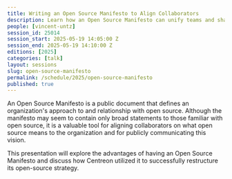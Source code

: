 ```yaml
---
title: Writing an Open Source Manifesto to Align Collaborators
description: Learn how an Open Source Manifesto can unify teams and sharpen your open-source strategy
people: [vincent-untz]
session_id: 25014
session_start: 2025-05-19 14:05:00 Z
session_end: 2025-05-19 14:10:00 Z
editions: [2025]
categories: [talk]
layout: sessions
slug: open-source-manifesto
permalink: /schedule/2025/open-source-manifesto
published: true
---
```


An Open Source Manifesto is a public document that defines an organization's approach to and relationship 
with open source. Although the manifesto may seem to contain only broad statements to those familiar with 
open source, it is a valuable tool for aligning collaborators on what open source means to the organization 
and for publicly communicating this vision.

This presentation will explore the advantages of having an Open Source Manifesto and discuss how Centreon 
utilized it to successfully restructure its open-source strategy.
